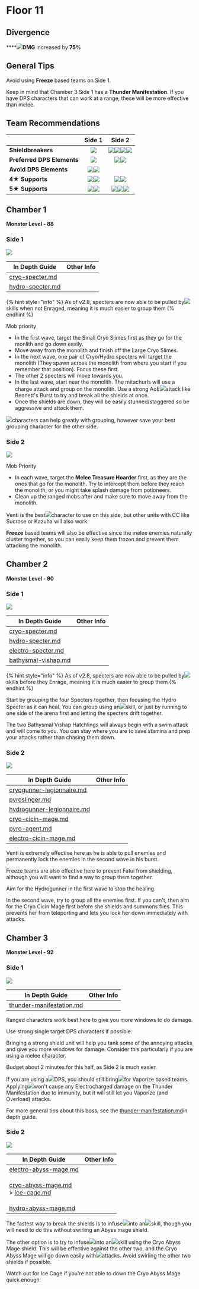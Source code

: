 # Floor 11

## Divergence

****![](../../.gitbook/assets/pyro\_small.png)**DMG** increased by **75%**

## General Tips

Avoid using **Freeze** based teams on Side 1.

Keep in mind that Chamber 3 Side 1 has a **Thunder Manifestation**. If you have DPS characters that can work at a range, these will be more effective than melee.

## Team Recommendations

|                            |                                                    Side 1                                                    |                                                                                    Side 2                                                                                    |
| -------------------------- | :----------------------------------------------------------------------------------------------------------: | :--------------------------------------------------------------------------------------------------------------------------------------------------------------------------: |
| **Shieldbreakers**         |                                  ![](../../.gitbook/assets/pyro\_small.png)                                  | ![](../../.gitbook/assets/pyro\_small.png)![](../../.gitbook/assets/hydro\_small.png)![](../../.gitbook/assets/cryo\_small.png)![](../../.gitbook/assets/electro\_small.png) |
| **Preferred DPS Elements** |                                  ![](../../.gitbook/assets/pyro\_small.png)                                  |                                           ![](../../.gitbook/assets/anemo\_small.png)![](../../.gitbook/assets/physical\_small.png)                                          |
| **Avoid DPS Elements**     |             ![](../../.gitbook/assets/hydro\_small.png)![](../../.gitbook/assets/cryo\_small.png)            |                                                                                                                                                                              |
| **4**★ **Supports**        | ![](../../.gitbook/assets/ui\_avataricon\_bennett.png)![](../../.gitbook/assets/ui\_avataricon\_sucrose.png) |                                  ![](../../.gitbook/assets/ui\_avataricon\_sucrose.png)![](../../.gitbook/assets/UI\_AvatarIcon\_Heizou.png)                                 |
| **5**★ **Supports**        |   ![](../../.gitbook/assets/ui\_avataricon\_kazuha.png)![](../../.gitbook/assets/ui\_avataricon\_venti.png)  |         ![](../../.gitbook/assets/ui\_avataricon\_kazuha.png)![](../../.gitbook/assets/ui\_avataricon\_jean.png)![](../../.gitbook/assets/ui\_avataricon\_venti.png)         |

## Chamber 1

**Monster Level - 88**

### Side 1

![](../../.gitbook/assets/11-1-1v28.png)

| In Depth Guide                                                         | Other Info |
| ---------------------------------------------------------------------- | ---------- |
| [cryo-specter.md](../../monsters/specters/cryo-specter.md "mention")   |            |
| [hydro-specter.md](../../monsters/specters/hydro-specter.md "mention") |            |

{% hint style="info" %}
As of v2.8, specters are now able to be pulled by![](../../.gitbook/assets/anemo\_small.png)skills when not Enraged, meaning it is much easier to group them
{% endhint %}

Mob priority

* In the first wave, target the Small Cryo Slimes first as they go for the monlith and go down easily.
* Move away from the monolith and finish off the Large Cryo Slimes.
* In the next wave, one pair of Cryo/Hydro specters will target the monolith (They spawn across the monolith from where you start if you remember that position). Focus these first.
* The other 2 specters will move towards you.
* In the last wave, start near the monolith. The mitachurls will use a charge attack and group on the monolith. Use a strong AoE![](../../.gitbook/assets/pyro\_small.png)attack like Bennett's Burst to try and break all the shields at once.
* Once the shields are down, they will be easily stunned/staggered so be aggressive and attack them.

![](../../.gitbook/assets/anemo\_small.png)characters can help greatly with grouping, however save your best grouping character for the other side.

### Side 2

![](../../.gitbook/assets/11-1-2v28.png)

Mob Priority

* In each wave, target the **Melee Treasure Hoarder** first, as they are the ones that go for the monolith. Try to intercept them before they reach the monolith, or you might take splash damage from potioneers.
* Clean up the ranged mobs after and make sure to move away from the monolith.

Venti is the best![](../../.gitbook/assets/anemo\_small.png)character to use on this side, but other units with CC like Sucrose or Kazuha will also work.

**Freeze** based teams will also be effective since the melee enemies naturally cluster together, so you can easily keep them frozen and prevent them attacking the monolith.

## Chamber 2

**Monster Level - 90**

### Side 1

![](../../.gitbook/assets/11-2-1v28.png)

| In Depth Guide                                                              | Other Info |
| --------------------------------------------------------------------------- | ---------- |
| [cryo-specter.md](../../monsters/specters/cryo-specter.md "mention")        |            |
| [hydro-specter.md](../../monsters/specters/hydro-specter.md "mention")      |            |
| [electro-specter.md](../../monsters/specters/electro-specter.md "mention")  |            |
| [bathysmal-vishap.md](../../monsters/vishaps/bathysmal-vishap.md "mention") |            |

{% hint style="info" %}
As of v2.8, specters are now able to be pulled by![](../../.gitbook/assets/anemo\_small.png)skills before they Enrage, meaning it is much easier to group them
{% endhint %}

Start by grouping the four Specters together, then focusing the Hydro Specter as it can heal. You can group using an![](../../.gitbook/assets/anemo\_small.png)skill, or just by running to one side of the arena first and letting the specters drift together.

The two Bathysmal Vishap Hatchlings will always begin with a swim attack and will come to you. You can stay where you are to save stamina and prep your attacks rather than chasing them down.

### Side 2

![](../../.gitbook/assets/11-2-2v28.png)

| In Depth Guide                                                                          | Other Info |
| --------------------------------------------------------------------------------------- | ---------- |
| [cryogunner-legionnaire.md](../../monsters/fatui/cryogunner-legionnaire.md "mention")   |            |
| [pyroslinger.md](../../monsters/fatui/pyroslinger.md "mention")                         |            |
| [hydrogunner-legionnaire.md](../../monsters/fatui/hydrogunner-legionnaire.md "mention") |            |
| [cryo-cicin-mage.md](../../monsters/fatui/cryo-cicin-mage.md "mention")                 |            |
| [pyro-agent.md](../../monsters/fatui/pyro-agent.md "mention")                           |            |
| [electro-cicin-mage.md](../../monsters/fatui/electro-cicin-mage.md "mention")           |            |

Venti is extremely effective here as he is able to pull enemies and permanently lock the enemies in the second wave in his burst.

Freeze teams are also effective here to prevent Fatui from shielding, although you will want to find a way to group them together.

Aim for the Hydrogunner in the first wave to stop the healing.

In the second wave, try to group all the enemies first. If you can't, then aim for the Cryo Cicin Mage first before she shields and summons flies. This prevents her from teleporting and lets you lock her down immediately with attacks.

## Chamber 3

**Monster Level - 92**

### Side 1

![](<../../.gitbook/assets/Thundering Manifestation.png>)

| In Depth Guide                                                                       | Other Info |
| ------------------------------------------------------------------------------------ | ---------- |
| [thunder-manifestation.md](../../monsters/elites/thunder-manifestation.md "mention") |            |

Ranged characters work best here to give you more windows to do damage.

Use strong single target DPS characters if possible.

Bringing a strong shield unit will help you tank some of the annoying attacks and give you more windows for damage. Consider this particularly if you are using a melee character.

Budget about 2 minutes for this half, as Side 2 is much easier.

If you are using a![](../../.gitbook/assets/pyro\_small.png)DPS, you should still bring![](../../.gitbook/assets/hydro\_small.png)for Vaporize based teams. Applying![](../../.gitbook/assets/hydro\_small.png)won't cause any Electrocharged damage on the Thunder Manifestation due to immunity, but it will still let you Vaporize (and Overload) attacks.

For more general tips about this boss, see the [thunder-manifestation.md](../../monsters/elites/thunder-manifestation.md "mention")in depth guide.

### Side 2

![](../../.gitbook/assets/11-3-2v28.png)

| In Depth Guide                                                                                                                                                                   | Other Info |
| -------------------------------------------------------------------------------------------------------------------------------------------------------------------------------- | ---------- |
| [electro-abyss-mage.md](../../monsters/abyss-order/electro-abyss-mage.md "mention")                                                                                              |            |
| <p><a data-mention href="../../monsters/abyss-order/cryo-abyss-mage.md">cryo-abyss-mage.md</a><br>> <a data-mention href="../../mechanics/auras/ice-cage.md">ice-cage.md</a></p> |            |
| [hydro-abyss-mage.md](../../monsters/abyss-order/hydro-abyss-mage.md "mention")                                                                                                  |            |

The fastest way to break the shields is to infuse![](../../.gitbook/assets/pyro\_small.png)into an![](../../.gitbook/assets/anemo\_small.png)skill, though you will need to do this without swirling an Abyss mage shield.

The other option is to try to infuse![](../../.gitbook/assets/cryo\_small.png)into an![](../../.gitbook/assets/anemo\_small.png)skill using the Cryo Abyss Mage shield. This will be effective against the other two, and the Cryo Abyss Mage will go down easily with![](../../.gitbook/assets/pyro\_small.png)attacks. Avoid swirling the other two shields if possible.

Watch out for Ice Cage if you're not able to down the Cryo Abyss Mage quick enough.
